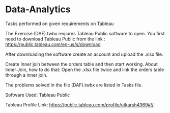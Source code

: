 # Data-Analytics
Tasks performed on given requirements on Tableau

The Exercise (DAF).twbx reqiures Tableau Public software to open.
You first need to download Tableau Public from the link : https://public.tableau.com/en-us/s/download

After downloading the software create an account and upload the .xlsx file.

Create Inner join between the orders table and then start working.
About Inner Join, how to do that: Open the .xlsx file twice and link the orders table through a inner join.

The problems solved in the file (DAF).twbx are listed in Tasks file.

Software Used: Tableau Public

Tableau Profile Link: https://public.tableau.com/profile/utkarsh4369#!/
